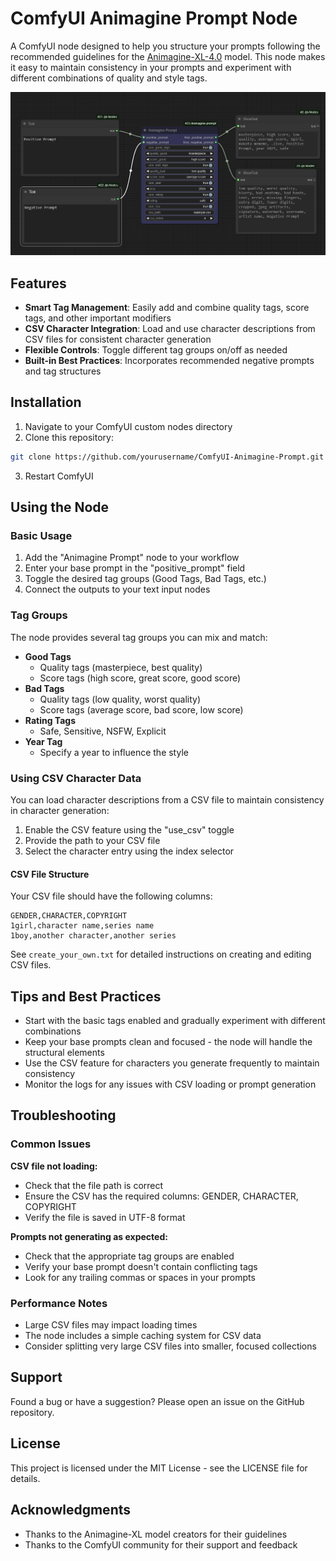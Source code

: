 # ComfyUI Animagine Prompt Node

A ComfyUI node designed to help you structure your prompts following the recommended guidelines for the [Animagine-XL-4.0](https://huggingface.co/cagliostrolab/animagine-xl-4.0) model. This node makes it easy to maintain consistency in your prompts and experiment with different combinations of quality and style tags.

![Node Preview](node_preview.png)

## Features

- **Smart Tag Management**: Easily add and combine quality tags, score tags, and other important modifiers
- **CSV Character Integration**: Load and use character descriptions from CSV files for consistent character generation
- **Flexible Controls**: Toggle different tag groups on/off as needed
- **Built-in Best Practices**: Incorporates recommended negative prompts and tag structures

## Installation

1. Navigate to your ComfyUI custom nodes directory
2. Clone this repository:
```bash
git clone https://github.com/yourusername/ComfyUI-Animagine-Prompt.git
```
3. Restart ComfyUI

## Using the Node

### Basic Usage

1. Add the "Animagine Prompt" node to your workflow
2. Enter your base prompt in the "positive_prompt" field
3. Toggle the desired tag groups (Good Tags, Bad Tags, etc.)
4. Connect the outputs to your text input nodes

### Tag Groups

The node provides several tag groups you can mix and match:

- **Good Tags**
  - Quality tags (masterpiece, best quality)
  - Score tags (high score, great score, good score)
- **Bad Tags**
  - Quality tags (low quality, worst quality)
  - Score tags (average score, bad score, low score)
- **Rating Tags**
  - Safe, Sensitive, NSFW, Explicit
- **Year Tag**
  - Specify a year to influence the style

### Using CSV Character Data

You can load character descriptions from a CSV file to maintain consistency in character generation:

1. Enable the CSV feature using the "use_csv" toggle
2. Provide the path to your CSV file
3. Select the character entry using the index selector

#### CSV File Structure

Your CSV file should have the following columns:
```
GENDER,CHARACTER,COPYRIGHT
1girl,character name,series name
1boy,another character,another series
```

See `create_your_own.txt` for detailed instructions on creating and editing CSV files.

## Tips and Best Practices

- Start with the basic tags enabled and gradually experiment with different combinations
- Keep your base prompts clean and focused - the node will handle the structural elements
- Use the CSV feature for characters you generate frequently to maintain consistency
- Monitor the logs for any issues with CSV loading or prompt generation

## Troubleshooting

### Common Issues

**CSV file not loading:**
- Check that the file path is correct
- Ensure the CSV has the required columns: GENDER, CHARACTER, COPYRIGHT
- Verify the file is saved in UTF-8 format

**Prompts not generating as expected:**
- Check that the appropriate tag groups are enabled
- Verify your base prompt doesn't contain conflicting tags
- Look for any trailing commas or spaces in your prompts

### Performance Notes

- Large CSV files may impact loading times
- The node includes a simple caching system for CSV data
- Consider splitting very large CSV files into smaller, focused collections

## Support

Found a bug or have a suggestion? Please open an issue on the GitHub repository.

## License

This project is licensed under the MIT License - see the LICENSE file for details.

## Acknowledgments

- Thanks to the Animagine-XL model creators for their guidelines
- Thanks to the ComfyUI community for their support and feedback